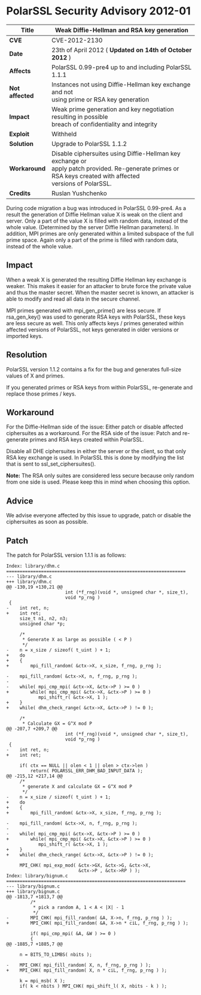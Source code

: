 # PolarSSL Security Advisory 2012-01

**Title** |  Weak Diffie-Hellman and RSA key generation
---|---
**CVE** |  CVE-2012-2130
**Date** |  23th of April 2012 ( **Updated on 14th of October 2012** )
**Affects** |  PolarSSL 0.99-pre4 up to and including PolarSSL 1.1.1
**Not affected** |  Instances not using Diffie-Hellman key exchange and not<br>using prime or RSA key generation
**Impact** |  Weak prime generation and key negotiation resulting in possible<br>breach of confidentiality and integrity
**Exploit** |  Withheld
**Solution** |  Upgrade to PolarSSL 1.1.2
**Workaround** |  Disable ciphersuites using Diffie-Hellman key exchange or<br>apply patch provided. Re-generate primes or RSA keys created with affected<br>versions of PolarSSL.
**Credits** |  Ruslan Yushchenko

During code migration a bug was introduced in PolarSSL 0.99-pre4. As a result
the generation of Diffie Hellman value X is weak on the client and server.
Only a part of the value X is filled with random data, instead of the whole
value. (Determined by the server Diffie Hellman parameters). In addition, MPI
primes are only generated within a limited subspace of the full prime space.
Again only a part of the prime is filled with random data, instead of the
whole value.

## Impact

When a weak X is generated the resulting Diffie Hellman key exchange is
weaker. This makes it easier for an attacker to brute force the private value
and thus the master secret. When the master secret is known, an attacker is
able to modify and read all data in the secure channel.

MPI primes generated with mpi_gen_prime() are less secure. If rsa_gen_key()
was used to generate RSA keys with PolarSSL, these keys are less secure as
well. This only affects keys / primes generated within affected versions of
PolarSSL, not keys generated in older versions or imported keys.

## Resolution

PolarSSL version 1.1.2 contains a fix for the bug and generates full-size
values of X and primes.

If you generated primes or RSA keys from within PolarSSL, re-generate and
replace those primes / keys.

## Workaround

For the Diffie-Hellman side of the issue: Either patch or disable affected
ciphersuites as a workaround. For the RSA side of the issue: Patch and re-
generate primes and RSA keys created within PolarSSL.

Disable all DHE ciphersuites in either the server or the client, so that only
RSA key exchange is used. In PolarSSL this is done by modifying the list that
is sent to ssl_set_ciphersuites().

**Note:** The RSA only suites are considered less secure because only random
from one side is used. Please keep this in mind when choosing this option.

## Advice

We advise everyone affected by this issue to upgrade, patch or disable the
ciphersuites as soon as possible.

## Patch

The patch for PolarSSL version 1.1.1 is as follows:



    Index: library/dhm.c
    ===================================================================
    --- library/dhm.c
    +++ library/dhm.c
    @@ -130,19 +130,21 @@
                          int (*f_rng)(void *, unsigned char *, size_t),
                          void *p_rng )
     {
    -    int ret, n;
    +    int ret;
         size_t n1, n2, n3;
         unsigned char *p;

         /*
          * Generate X as large as possible ( < P )
          */
    -    n = x_size / sizeof( t_uint ) + 1;
    +    do
    +    {
    +        mpi_fill_random( &ctx->X, x_size, f_rng, p_rng );

    -    mpi_fill_random( &ctx->X, n, f_rng, p_rng );
    -
    -    while( mpi_cmp_mpi( &ctx->X, &ctx->P ) >= 0 )
    +        while( mpi_cmp_mpi( &ctx->X, &ctx->P ) >= 0 )
                mpi_shift_r( &ctx->X, 1 );
    +    }
    +    while( dhm_check_range( &ctx->X, &ctx->P ) != 0 );

         /*
          * Calculate GX = G^X mod P
    @@ -207,7 +209,7 @@
                          int (*f_rng)(void *, unsigned char *, size_t),
                          void *p_rng )
     {
    -    int ret, n;
    +    int ret;

         if( ctx == NULL || olen < 1 || olen > ctx->len )
             return( POLARSSL_ERR_DHM_BAD_INPUT_DATA );
    @@ -215,12 +217,14 @@
         /*
          * generate X and calculate GX = G^X mod P
          */
    -    n = x_size / sizeof( t_uint ) + 1;
    +    do
    +    {
    +        mpi_fill_random( &ctx->X, x_size, f_rng, p_rng );

    -    mpi_fill_random( &ctx->X, n, f_rng, p_rng );
    -
    -    while( mpi_cmp_mpi( &ctx->X, &ctx->P ) >= 0 )
    +        while( mpi_cmp_mpi( &ctx->X, &ctx->P ) >= 0 )
                mpi_shift_r( &ctx->X, 1 );
    +    }
    +    while( dhm_check_range( &ctx->X, &ctx->P ) != 0 );

         MPI_CHK( mpi_exp_mod( &ctx->GX, &ctx->G, &ctx->X,
                               &ctx->P , &ctx->RP ) );
    Index: library/bignum.c
    ===================================================================
    --- library/bignum.c
    +++ library/bignum.c
    @@ -1813,7 +1813,7 @@
             /*
              * pick a random A, 1 < A < |X| - 1
              */
    -        MPI_CHK( mpi_fill_random( &A, X->n, f_rng, p_rng ) );
    +        MPI_CHK( mpi_fill_random( &A, X->n * ciL, f_rng, p_rng ) );

             if( mpi_cmp_mpi( &A, &W ) >= 0 )
             {
    @@ -1885,7 +1885,7 @@

         n = BITS_TO_LIMBS( nbits );

    -    MPI_CHK( mpi_fill_random( X, n, f_rng, p_rng ) );
    +    MPI_CHK( mpi_fill_random( X, n * ciL, f_rng, p_rng ) );

         k = mpi_msb( X );
         if( k < nbits ) MPI_CHK( mpi_shift_l( X, nbits - k ) );
